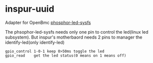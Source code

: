 # inspur-uuid

Adapter for OpenBmc  [phosphor-led-sysfs](https://github.com/openbmc/phosphor-led-sysfs)

 The phsophor-led-sysfs needs only one pin
    to control the led(linux led subsystem).
    But inspur's motherbaord needs 2 pins
    to manager the identify-led(only identify-led)
    
    gpio_control 1-0-1 keep 0>50ms toggle the led
    gpio_read    get the led status(0 means on 1 means off)

